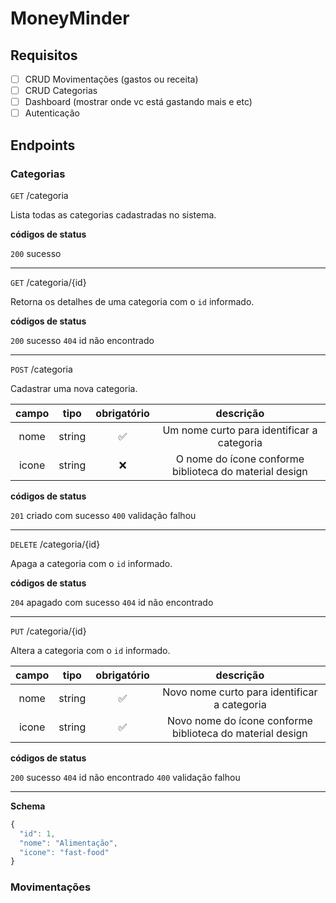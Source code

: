# MoneyMinder

## Requisitos

- [ ] CRUD Movimentações (gastos ou receita)
- [ ] CRUD Categorias
- [ ] Dashboard (mostrar onde vc está gastando mais e etc)
- [ ] Autenticação

## Endpoints

### Categorias

`GET` /categoria

Lista todas as categorias cadastradas no sistema.

**códigos de status**

`200` sucesso

---

`GET` /categoria/{id}

Retorna os detalhes de uma categoria com o `id` informado.

**códigos de status**

`200` sucesso
`404` id não encontrado

---

`POST` /categoria

Cadastrar uma nova categoria.

| campo | tipo | obrigatório | descrição|
| :----------:|:-------:|:------------:|:-------------:
|nome|string|✅|Um nome curto para identificar a categoria
|icone|string|❌|O nome do ícone conforme biblioteca do material design

**códigos de status**

`201` criado com sucesso
`400` validação falhou

---

`DELETE` /categoria/{id}

Apaga a categoria com o `id` informado.

**códigos de status**

`204` apagado com sucesso
`404` id não encontrado

---

`PUT` /categoria/{id}

Altera a categoria com o `id` informado.

| campo | tipo | obrigatório | descrição|
| :----------:|:-------:|:------------:|:-------------:
|nome|string|✅|Novo nome curto para identificar a categoria
|icone|string|✅|Novo nome do ícone conforme biblioteca do material design

**códigos de status**

`200` sucesso
`404` id não encontrado
`400` validação falhou

---

**Schema**

```js
{
  "id": 1,
  "nome": "Alimentação",
  "icone": "fast-food"
}

```

### Movimentações